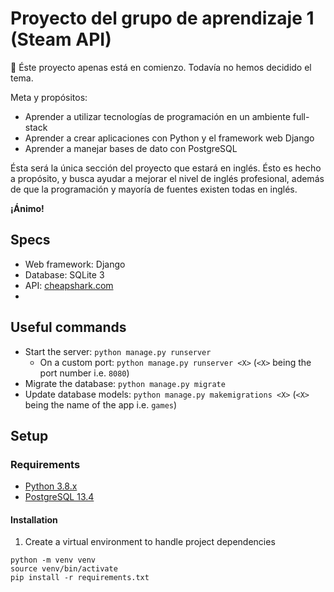 # Proyecto del grupo de aprendizaje 1 (Steam API)

🌱 Éste proyecto apenas está en comienzo. Todavía no hemos decidido el tema.

Meta y propósitos:

- Aprender a utilizar tecnologías de programación en un ambiente full-stack
- Aprender a crear aplicaciones con Python y el framework web Django
- Aprender a manejar bases de dato con PostgreSQL

Ésta será la única sección del proyecto que estará en inglés. Ésto es hecho a propósito, y busca ayudar a mejorar el nivel de inglés profesional, además de que la programación y mayoría de fuentes existen todas en inglés.

**¡Ánimo!**

## Specs

- Web framework: Django
- Database: SQLite 3
- API: [cheapshark.com](https://apidocs.cheapshark.com/)
- 

## Useful commands

- Start the server: `python manage.py runserver`
  - On a custom port: `python manage.py runserver <X>` (`<X>` being the port number i.e. `8080`)
- Migrate the database: `python manage.py migrate`
- Update database models: `python manage.py makemigrations <X>` (`<X>` being the name of the app i.e. `games`)

## Setup

### Requirements

- [Python 3.8.x](https://www.python.org/downloads/)
- [PostgreSQL 13.4](https://www.postgresql.org/download/)

#### Installation

1) Create a virtual environment to handle project dependencies

```shell
python -m venv venv
source venv/bin/activate
pip install -r requirements.txt
```
